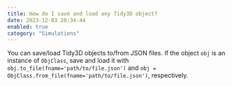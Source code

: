 ```yaml
---
title: How do I save and load any Tidy3D object?
date: 2023-12-03 20:34:44
enabled: true
category: "Simulations"
---
```

<div><div>You can save/load Tidy3D objects to/from JSON files. If the object <code>obj</code> is an instance of <code>ObjClass</code>, save and load it with <code>obj.to_file(fname='path/to/file.json')</code>&nbsp;and <code>obj = ObjClass.from_file(fname='path/to/file.json')</code>, respectively.</div></div>
